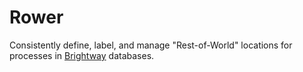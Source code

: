 # Rower

Consistently define, label, and manage "Rest-of-World" locations for processes in [Brightway](https://brightwaylca.org/) databases.
